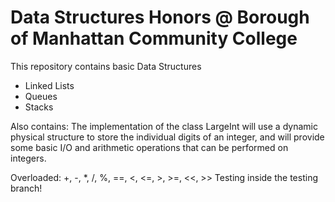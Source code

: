 # Data Structures Honors @ Borough of Manhattan Community College
This repository contains basic Data Structures
<ul>
  <li>Linked Lists</li>
  <li>Queues</li>
  <li>Stacks</li>
 </ul>
Also contains:
The implementation of the class LargeInt will use a dynamic physical structure to 
store the individual digits of an integer, and will provide some basic I/O and 
arithmetic operations that can be performed on integers.

Overloaded: +, -, *, /, %, ==, <, <=, >, >=, <<, >>
Testing inside the testing branch!
